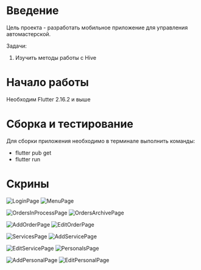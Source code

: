 # Введение

Цель проекта - разработать мобильное приложение для управления автомастерской.

Задачи:

1. Изучить методы работы с Hive

# Начало работы

Необходим Flutter 2.16.2 и выше

# Сборка и тестирование

Для сборки приложения необходимо в терминале выполнить команды:

- flutter pub get
- flutter run

# Скрины
![LoginPage](https://user-images.githubusercontent.com/80877621/196958144-af6d13a3-2789-4692-b904-1aaa3628a334.png)
![MenuPage](https://user-images.githubusercontent.com/80877621/196958145-79909d36-dd3f-4a2f-9333-03760d94b193.png)

![OrdersInProcessPage](https://user-images.githubusercontent.com/80877621/196958153-5e6e0f1b-a8fe-4057-99c8-5fa03a1ad47a.png)
![OrdersArchivePage](https://user-images.githubusercontent.com/80877621/196958148-6ee81a97-7a7f-43af-9eb7-65eab3a51fc3.png)

![AddOrderPage](https://user-images.githubusercontent.com/80877621/196958124-56004fc1-3cde-436b-aed6-2dcc6b83bf37.png)
![EditOrderPage](https://user-images.githubusercontent.com/80877621/196958132-026bc3ed-6cad-46b8-a0e7-f3949095a323.png)

![ServicesPage](https://user-images.githubusercontent.com/80877621/196958156-27e36f3d-d6da-4eff-bcd9-10d0019708ee.png)
![AddServicePage](https://user-images.githubusercontent.com/80877621/196958129-5da59913-062e-494f-bff2-f2e8f0d0506f.png)

![EditServicePage](https://user-images.githubusercontent.com/80877621/196958140-a4900bf6-b534-4d7f-901d-94d2824e9a57.png)
![PersonalsPage](https://user-images.githubusercontent.com/80877621/196958155-0fe0cb6e-4597-4ca5-971e-39f6a4bcd4db.png)

![AddPersonalPage](https://user-images.githubusercontent.com/80877621/196958126-174bf8fc-b66f-4c9b-844f-0a148d7be658.png)
![EditPersonalPage](https://user-images.githubusercontent.com/80877621/196958139-71868f31-0cd8-4024-910f-565b2a80ece1.png)





